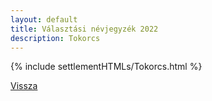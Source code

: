 ```yaml
---
layout: default
title: Választási névjegyzék 2022
description: Tokorcs
---
```


{% include settlementHTMLs/Tokorcs.html %}

[Vissza](../)